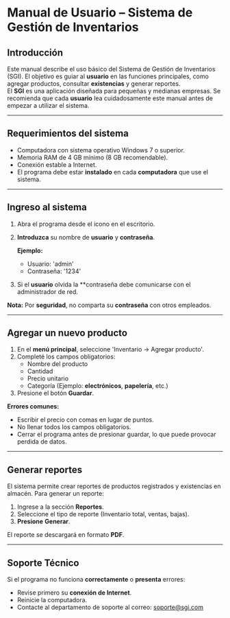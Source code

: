 # Manual de Usuario – Sistema de Gestión de Inventarios

## Introducción  

Este manual describe el uso básico del Sistema de Gestión de Inventarios (SGI). El objetivo es guiar al **usuario** en las funciones principales, como agregar productos, consultar **existencias** y generar reportes.  
El **SGI** es una aplicación diseñada para pequeñas y medianas empresas. Se recomienda que cada **usuario** lea cuidadosamente este manual antes de empezar a utilizar el sistema.  

---

## Requerimientos del sistema  

- Computadora con sistema operativo Windows 7 o superior.  
- Memoria RAM de 4 GB mínimo (8 GB recomendable).  
- Conexión estable a Internet.  
- El programa debe estar **instalado** en cada **computadora** que use el sistema.  

---

## Ingreso al sistema  

1. Abra el programa desde el icono en el escritorio.  
2. **Introduzca** su nombre de **usuario** y **contraseña**.  

   **Ejemplo:**  
   - Usuario: 'admin'
   - Contraseña: '1234'  

3. Si el **usuario** olvida la **contraseña debe comunicarse con el administrador de red.  

**Nota:** Por **seguridad**, no comparta su **contraseña** con otros empleados.  

---

## Agregar un nuevo producto  

1. En el **menú principal**, seleccione 'Inventario → Agregar producto'.  
2. Completé los campos obligatorios:  
   - Nombre del producto  
   - Cantidad  
   - Precio unitario  
   - Categoría (Ejemplo: **electrónicos**, **papelería**, etc.)  
3. Presione el botón **Guardar**.  

**Errores comunes:**  
- Escribir el precio con comas en lugar de puntos.  
- No llenar todos los campos obligatorios.  
- Cerrar el programa antes de presionar guardar, lo que puede provocar perdida de datos.  

---

## Generar reportes  

El sistema permite crear reportes de productos registrados y existencias en almacén. Para generar un reporte:  

1. Ingrese a la sección **Reportes**.  
2. Seleccione el tipo de reporte (Inventario total, ventas, bajas).  
3. **Presione** **Generar**.  

El reporte se descargará en formato **PDF**.  

---

## Soporte Técnico  

Si el programa no funciona **correctamente** o **presenta** errores:  

- Revise primero su **conexión de Internet**.  
- Reinicie la computadora.  
- Contacte al departamento de soporte al correo: [soporte@sgi.com](mailto:soporte@sgi.com)  
